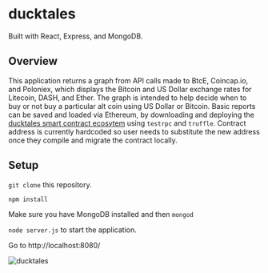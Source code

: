 
# ducktales

Built with React, Express, and MongoDB. 

## Overview

This application returns a graph from API calls made to BtcE, Coincap.io, and Poloniex, which displays the Bitcoin and US Dollar 
exchange rates for Litecoin, DASH, and Ether. The graph is intended to help decide when to buy or not buy a particular alt coin using US Dollar or Bitcoin. Basic reports can be saved and loaded via Ethereum, by downloading and deploying the [ducktales smart contract ecosytem](https://github.com/dylanavery720/ducktales-ecosystem) using `testrpc` and `truffle`. Contract address is currently hardcoded so user needs to substitute the new address once they compile and migrate the contract locally.

## Setup

`git clone` this repository.

`npm install`

Make sure you have MongoDB installed and then `mongod`

`node server.js` to start the application.

Go to http://localhost:8080/


![ducktales](http://i.imgur.com/kY6kavr.png)
